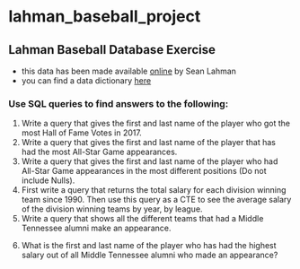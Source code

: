 # lahman_baseball_project
## Lahman Baseball Database Exercise
- this data has been made available [online](http://www.seanlahman.com/baseball-archive/statistics/) by Sean Lahman
- you can find a data dictionary [here](http://www.seanlahman.com/files/database/readme2016.txt)

### Use SQL queries to find answers to the following:
1. Write a query that gives the first and last name of the player who got the most Hall of Fame
Votes in 2017.
2. Write a query that gives the first and last name of the player that has had the most All-Star
Game appearances.
3. Write a query that gives the first and last name of the player who had All-Star Game
appearances in the most different positions (Do not include Nulls).
4. First write a query that returns the total salary for each division winning team since 1990. Then
use this query as a CTE to see the average salary of the division winning teams by year, by
league.
5. Write a query that shows all the different teams that had a Middle Tennessee alumni make an
appearance.
6) What is the first and last name of the player who has had the highest salary out of all Middle  Tennessee alumni who made an appearance? 



